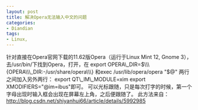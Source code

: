 ```yaml
---
layout: post
title: 解决Opera无法输入中文的问题
categories:
- Diandian
tags:
- Linux, 
---
```

针对直接在Opera官网下载的11.62版Opera（运行于Linux Mint 12, Gnome 3），去/usr/bin/下找到Opera，打开，在 export OPERA\\\_DIR=$\\\{OPERA\\\_DIR:-/usr/share/opera\\\} 和exec /usr/lib/opera/opera "$@" 两行之间加入另外两行： export QT\\\_IM\\\_MODULE=xim export XMODIFIERS="@im=ibus"即可。 可以光标跟随，只是每次打字的时候，第一个字母出现时输入框会出现在屏幕左上角，之后便跟随了。 此方法来自：http://blog.csdn.net/shiyanhui66/article/details/5992985